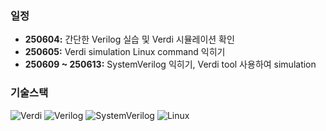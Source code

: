 ### 일정  
- **250604:** 간단한 Verilog 실습 및 Verdi 시뮬레이션 확인  
- **250605:** Verdi simulation Linux command 익히기  
- **250609 ~ 250613:** SystemVerilog 익히기, Verdi tool 사용하여 simulation  

### 기술스택

<p>
  <img src="https://img.shields.io/badge/VCS_Verdi-003366?style=for-the-badge&logoColor=white" alt="Verdi" />
  <img src="https://img.shields.io/badge/Verilog-000000?style=for-the-badge&logoColor=white" alt="Verilog" />
  <img src="https://img.shields.io/badge/SystemVerilog-007ACC?style=for-the-badge&logoColor=white" alt="SystemVerilog" />
  <img src="https://img.shields.io/badge/Linux-FCC624?style=for-the-badge&logo=linux&logoColor=black" alt="Linux" />
</p>
